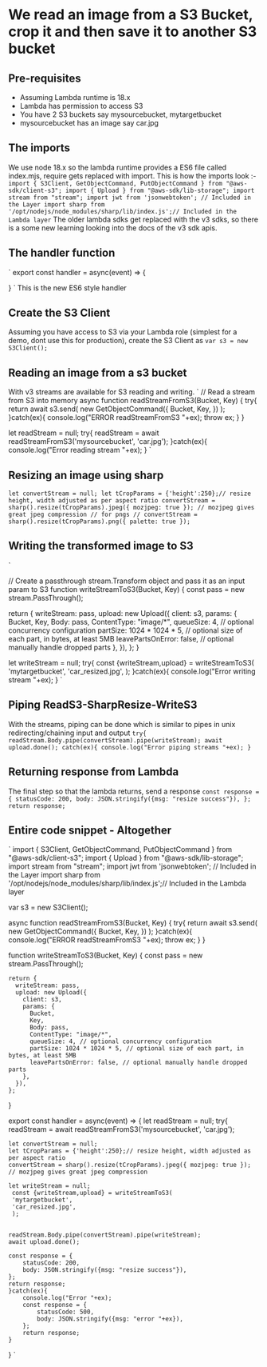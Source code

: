 # We read an image from a S3 Bucket, crop it and then save it to another S3 bucket

## Pre-requisites
* Assuming Lambda runtime is 18.x
* Lambda has permission to access S3
* You have 2 S3 buckets say mysourcebucket, mytargetbucket
* mysourcebucket has an image say car.jpg

## The imports
We use node 18.x so the lambda runtime provides a ES6 file called index.mjs, require gets replaced with import.
This is how the imports look :-
`
import { S3Client, GetObjectCommand, PutObjectCommand } from "@aws-sdk/client-s3";
import { Upload } from "@aws-sdk/lib-storage";
import stream from "stream";
import jwt from 'jsonwebtoken'; // Included in the Layer
import sharp from '/opt/nodejs/node_modules/sharp/lib/index.js';// Included in the Lambda layer
`
The older lambda sdks get replaced with the v3 sdks, so there is a some new learning looking into the docs of the v3 sdk apis.

## The handler function
`
export const handler = async(event) => {

}
`
This is the new ES6 style handler

## Create the S3 Client
Assuming you have access to S3 via your Lambda role (simplest for a demo, dont use this for production), create the S3 Client as
`
var s3 = new S3Client();
`

## Reading an image from a s3 bucket
With v3 streams are available for S3 reading and writing.
`
// Read a stream from S3 into memory
async function readStreamFromS3(Bucket, Key) {
    try{
  return await s3.send(
    new GetObjectCommand({
      Bucket,
      Key,
    })
  );
    }catch(ex){
        console.log("ERROR readStreamFromS3 "+ex);
        throw ex;
    }
}

let readStream = null;
try{
   readStream = await readStreamFromS3('mysourcebucket', 'car.jpg');
}catch(ex){
   console.log("Error reading stream "+ex);
}
`

## Resizing an image using sharp
`
  let convertStream = null;
  let tCropParams = {'height':250};// resize height, width adjusted as per aspect ratio
  convertStream = sharp().resize(tCropParams).jpeg({ mozjpeg: true }); // mozjpeg gives great jpeg compression
 // for pngs
 // convertStream = sharp().resize(tCropParams).png({ palette: true });
`

## Writing the transformed image to S3
`

// Create a passthrough stream.Transform object and pass it as an input param to S3
function writeStreamToS3(Bucket, Key) {
  const pass = new stream.PassThrough();

  return {
    writeStream: pass,
    upload: new Upload({
      client: s3,
      params: {
        Bucket,
        Key,
        Body: pass,
        ContentType: "image/*",
        queueSize: 4, // optional concurrency configuration
        partSize: 1024 * 1024 * 5, // optional size of each part, in bytes, at least 5MB
        leavePartsOnError: false, // optional manually handle dropped parts
      },
    }),
  };
}

let writeStream = null;
  try{
     const {writeStream,upload} = writeStreamToS3(
     'mytargetbucket',
     'car_resized.jpg',
     );
  }catch(ex){
	console.log("Error writing stream "+ex);
  }
`

## Piping ReadS3-SharpResize-WriteS3
With the streams, piping can be done which is similar to pipes in unix redirecting/chaining input and output
`
try{
 readStream.Body.pipe(convertStream).pipe(writeStream);
 await upload.done();
catch(ex){
   console.log("Error piping streams "+ex);
}
`

## Returning response from Lambda
The final step so that the lambda returns, send a response
`
 const response = {
            statusCode: 200,
            body: JSON.stringify({msg: "resize success"}),
        };
        return response;
`

## Entire code snippet - Altogether
`
import { S3Client, GetObjectCommand, PutObjectCommand } from "@aws-sdk/client-s3";
import { Upload } from "@aws-sdk/lib-storage";
import stream from "stream";
import jwt from 'jsonwebtoken'; // Included in the Layer
import sharp from '/opt/nodejs/node_modules/sharp/lib/index.js';// Included in the Lambda layer

var s3 = new S3Client();

async function readStreamFromS3(Bucket, Key) {
    try{
  return await s3.send(
    new GetObjectCommand({
      Bucket,
      Key,
    })
  );
    }catch(ex){
        console.log("ERROR readStreamFromS3 "+ex);
        throw ex;
    }
}

function writeStreamToS3(Bucket, Key) {
    const pass = new stream.PassThrough();
  
    return {
      writeStream: pass,
      upload: new Upload({
        client: s3,
        params: {
          Bucket,
          Key,
          Body: pass,
          ContentType: "image/*",
          queueSize: 4, // optional concurrency configuration
          partSize: 1024 * 1024 * 5, // optional size of each part, in bytes, at least 5MB
          leavePartsOnError: false, // optional manually handle dropped parts
        },
      }),
    };
  }

export const handler = async(event) => {
    let readStream = null;
    try{
       readStream = await readStreamFromS3('mysourcebucket', 'car.jpg');
   

    let convertStream = null;
    let tCropParams = {'height':250};// resize height, width adjusted as per aspect ratio
    convertStream = sharp().resize(tCropParams).jpeg({ mozjpeg: true }); // mozjpeg gives great jpeg compression
   
    let writeStream = null;
     const {writeStream,upload} = writeStreamToS3(
     'mytargetbucket',
     'car_resized.jpg',
     );
    

    readStream.Body.pipe(convertStream).pipe(writeStream);
    await upload.done();
   
    const response = {
        statusCode: 200,
        body: JSON.stringify({msg: "resize success"}),
    };
    return response;
    }catch(ex){
        console.log("Error "+ex);
        const response = {
            statusCode: 500,
            body: JSON.stringify({msg: "error "+ex}),
        };
        return response;
    }
}
`
